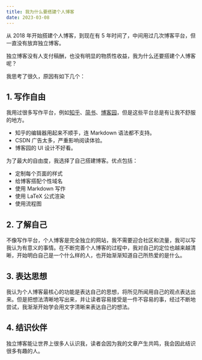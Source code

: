 ```yaml
---
title: 我为什么要搭建个人博客
date: 2023-03-08
---
```


从 2018 年开始搭建个人博客，到现在有 5 年时间了，中间用过几次博客平台，但一直没有放弃独立博客。

独立博客没有人支付稿酬，也没有明显的物质性收益，我为什么还要搭建个人博客呢？

我思考了很久，原因有如下几个：

## 1. 写作自由

我用过很多写作平台，例如[知乎](https://www.zhihu.com/people/professordeng)、[简书](https://www.jianshu.com/u/457d7b6a84ec)、[博客园](https://www.cnblogs.com/professordeng)，但是这些平台总是有让我不舒服的地方。

- 知乎的编辑器用起来不顺手，连 Markdown 语法都不支持。
- CSDN 广告太多，严重影响阅读体验。
- 博客园的 UI 设计不好看。

为了最大的自由度，我选择了自己搭建博客。优点包括：

- 定制每个页面的样式
- 给博客搭配个性域名
- 使用 Markdown 写作
- 使用 LaTeX 公式渲染
- 使用流程图

## 2. 了解自己

不像写作平台，个人博客是完全独立的网站，我不需要迎合社区和流量，我可以写我认为有意义的事情。在不断完善个人博客的过程中，我对自己的定位也越来越清晰，开始明白自己是一个什么样的人，也开始渐渐知道自己所热爱的是什么。

## 3. 表达思想

我认为个人博客最核心的功能是表达自己的思想，将所见所闻用自己的观点表达出来。但是把想法清晰地写出来，并让读者容易接受是一件不容易的事，经过不断地尝试，我渐渐开始学会用文字清晰来表达自己的想法。

## 4. 结识伙伴

独立博客能让世界上很多人认识我，读者会因为我的文章产生共鸣，我会因此结识很多有趣的人。





